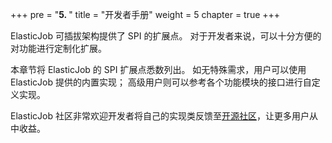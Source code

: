 +++
pre = "<b>5. </b>"
title = "开发者手册"
weight = 5
chapter = true
+++

ElasticJob 可插拔架构提供了 SPI 的扩展点。
对于开发者来说，可以十分方便的对功能进行定制化扩展。
 
本章节将 ElasticJob 的 SPI 扩展点悉数列出。
如无特殊需求，用户可以使用 ElasticJob 提供的内置实现；
高级用户则可以参考各个功能模块的接口进行自定义实现。

ElasticJob 社区非常欢迎开发者将自己的实现类反馈至[开源社区](https://github.com/apache/shardingsphere-elasticjob/pulls)，让更多用户从中收益。
